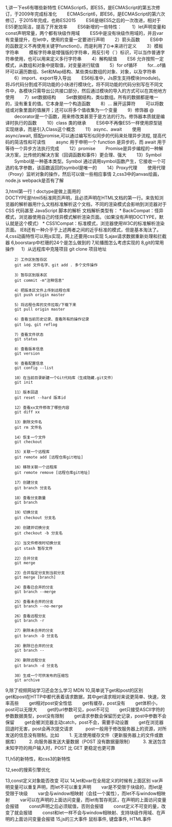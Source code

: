 1,讲一下es6有哪些新特性 
       ECMAScript5，即ES5，是ECMAScript的第五次修订，于2009年完成标准化
　　ECMAScript6，即ES6，是ECMAScript的第六次修订，于2015年完成，也称ES2015
　　ES6是继ES5之后的一次改进，相对于ES5更加简洁，提高了开发效率
　　ES6新增的一些特性：
　　1）let声明变量和const声明常量，两个都有块级作用域
　　ES5中是没有块级作用域的，并且var有变量提升，在let中，使用的变量一定要进行声明
　　2）箭头函数
　　ES6中的函数定义不再使用关键字function()，而是利用了()=>来进行定义
　　3）模板字符串
　　模板字符串是增强版的字符串，用反引号（`）标识，可以当作普通字符串使用，也可以用来定义多行字符串
　　4）解构赋值
　　ES6 允许按照一定模式，从数组和对象中提取值，对变量进行赋值
　　5）for of循环
　　for...of循环可以遍历数组、Set和Map结构、某些类似数组的对象、对象，以及字符串
　　6）import、export导入导出
　　ES6标准中，Js原生支持模块(module)。将JS代码分割成不同功能的小块进行模块化，将不同功能的代码分别写在不同文件中，各模块只需导出公共接口部分，然后通过模块的导入的方式可以在其他地方使用
　　7）set数据结构
　　Set数据结构，类似数组。所有的数据都是唯一的，没有重复的值。它本身是一个构造函数
　　8）... 展开运算符 
　　可以将数组或对象里面的值展开；还可以将多个值收集为一个变量
　　9）修饰器 @
　　decorator是一个函数，用来修改类甚至于是方法的行为。修饰器本质就是编译时执行的函数
　　10）class 类的继承
　　ES6中不再像ES5一样使用原型链实现继承，而是引入Class这个概念
　　11）async、await
　　使用 async/await, 搭配promise,可以通过编写形似同步的代码来处理异步流程, 提高代码的简洁性和可读性
　　async 用于申明一个 function 是异步的，而 await 用于等待一个异步方法执行完成
　　12）promise
　　Promise是异步编程的一种解决方案，比传统的解决方案（回调函数和事件）更合理、强大
　　13）Symbol
　　Symbol是一种基本类型。Symbol 通过调用symbol函数产生，它接收一个可选的名字参数，该函数返回的symbol是唯一的
　　14）Proxy代理
　　使用代理（Proxy）监听对象的操作，然后可以做一些相应事情
2,css3中的anvas绘画，node.js webpack是否有了解
	
3,html第一行！doctype是做上面用的  
DOCTYPE是html5标准网页声明，且必须声明在HTML文档的第一行。来告知浏览器的解析器用什么文档标准解析这个文档，不同的渲染模式会影响到浏览器对于 CSS 代码甚至 JavaScript 脚本的解析
文档解析类型有：
    * BackCompat：怪异模式，浏览器使用自己的怪异模式解析渲染页面。（如果没有声明DOCTYPE，默认就是这个模式）
    * CSS1Compat：标准模式，浏览器使用W3C的标准解析渲染页面。
IE8还有一种介乎于上述两者之间的近乎标准的模式，但是基本淘汰了。
4,css动画特性可以用js实现，网上还要用css实现 
5,ajax请求数据重新处理和拦截器
6,boorstarp中栏珊的24个是怎么做到的
7,轮播图怎么考虑实现的
8,git的常用操作
　 1）从远程库中克隆项目
        git clone 项目地址

        2）工作区到暂存区
        git add 文件名字、git add . 多个文件操作

        3）暂存区到版本区
        git commit -m"注释信息"

        4）把版本区文件上传到远程仓库
        git push origin master

        5）将远程仓库的文件拉取/下载下来
        git pull origin master

        6）查看当前历史记录、查看所有的操作记录
        git log、git reflog

        7）查看文件状态
        git status

        8）查看版本信息
        git version

        9）查看配置信息
        git config --list

        10）在当前目录新建一个Git代码库（生成隐藏.git文件）
        git init

        11）版本回退
        git reset --hard 版本id

        12）查看xx文件修改了哪些内容
        git diff xx

        13）删除文件名
        git rm 文件名

        14）恢复一个文件
        git checkout

        15）关联一个远程库
        git remote add [远程仓库git地址]

        16）移除关联一个远程库
        git remote remove [远程仓库git地址]

        17）创建分支
        git branch 分支名

        18）查看分支数量
        git branch

        19）切换分支
        git checkout 分支名

        20）创建并切换分支
        git checkout -b 分支名

        21）当文件修改时切换分支
        git stash 暂存文件

        22）合并分支
        git merge

        23）合并指定分支到当前分支
        git merge [branch]

        24）查看已合并的分支
        git branch --merge

        25）查看未合并的分支
        git branch --no-merge

        26）查看远程分支
        git branch -r
       
        27）删除未合并的分支
        git branch -D 分支名

        28）删除已合并的分支
        git branch --

        29）删除远程分支
        git branch -d 分支名

        30）生成一个可供发布的压缩包
        git archive

9,除了视频网站学习还会怎么学习
MDN
10,简单说下get和post的区别  
	get和post在HTTP中都代表着请求数据，其中get请求相对来说更简单、快速，效率高些
　　get相对post安全性低
　　get有缓存，post没有
　　get体积小，post可以无限大
　　get的url参数可见，post不可见
　　get只接受ASCII字符的参数数据类型，post没有限制
　　get请求参数会保留历史记录，post中参数不会保留
　　get会被浏览器主动catch，post不会，需要手动设置
　　get在浏览器回退时无害，post会再次提交请求
 
　　post一般用于修改服务器上的资源，对所发送的信息没有限制。比如
　　1. 无法使用缓存文件（更新服务器上的文件或数据库）
　　2. 向服务器发送大量数据（POST 没有数据量限制）
　　3. 发送包含未知字符的用户输入时，POST 比 GET 更稳定也更可靠
       
11,h5的新特性，和css3的新特性

12,seo的搜索引擎优化

13,const定义对象能否改变
       可以
14,let和var在全局定义的时候有上面区别
       var声明变量可以重复声明，而let不可以重复声明
　　var是不受限于块级的，而let是受限于块级
　　var会与window相映射（会挂一个属性），而let不与window相映射
　　var可以在声明的上面访问变量，而let有暂存死区，在声明的上面访问变量会报错
　　const声明之后必须赋值，否则会报错
　　const定义不可变的量，改变了就会报错
　　const和let一样不会与window相映射、支持块级作用域、在声明的上面访问变量会报错
15,js的三大事件
鼠标事件, 键盘事件, HTML事件 
